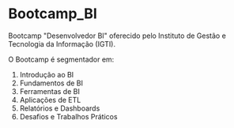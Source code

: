 # Bootcamp_BI
Bootcamp "Desenvolvedor BI" oferecido pelo Instituto de Gestão e Tecnologia da Informação (IGTI).

O Bootcamp é segmentador em:
1. Introdução ao BI
2. Fundamentos de BI
3. Ferramentas de BI
4. Aplicações de ETL
5. Relatórios e Dashboards
6. Desafios e Trabalhos Práticos
